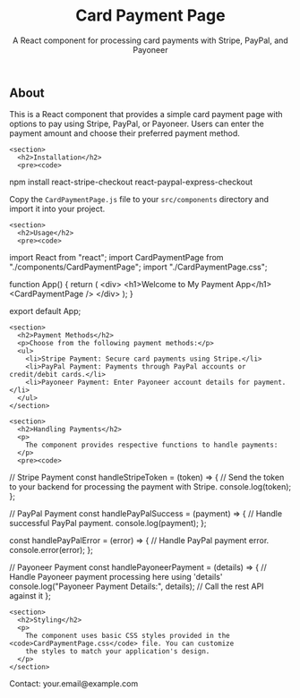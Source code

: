 <!DOCTYPE html>
<html lang="en">

<head>
   
  <meta charset="UTF-8">
  <meta name="viewport" content="width=device-width, initial-scale=1.0">
  <link rel="stylesheet" href="style.css">
</head>

<body>
  <header>
    <h1>Card Payment Page</h1>
    <p>A React component for processing card payments with Stripe, PayPal, and Payoneer</p>
  </header>

  <main>
    <section>
      <h2>About</h2>
      <p>
        This is a React component that provides a simple card payment page with options to pay using Stripe,
        PayPal, or Payoneer. Users can enter the payment amount and choose their preferred payment method.
      </p>
    </section>

    <section>
      <h2>Installation</h2>
      <pre><code>
npm install react-stripe-checkout react-paypal-express-checkout
      </code></pre>
      <p>Copy the <code>CardPaymentPage.js</code> file to your <code>src/components</code> directory and import it
        into your project.</p>
    </section>

    <section>
      <h2>Usage</h2>
      <pre><code>
import React from "react";
import CardPaymentPage from "./components/CardPaymentPage";
import "./CardPaymentPage.css";

function App() {
  return (
    &lt;div&gt;
      &lt;h1&gt;Welcome to My Payment App&lt;/h1&gt;
      &lt;CardPaymentPage /&gt;
    &lt;/div&gt;
  );
}

export default App;
      </code></pre>
    </section>

    <section>
      <h2>Payment Methods</h2>
      <p>Choose from the following payment methods:</p>
      <ul>
        <li>Stripe Payment: Secure card payments using Stripe.</li>
        <li>PayPal Payment: Payments through PayPal accounts or credit/debit cards.</li>
        <li>Payoneer Payment: Enter Payoneer account details for payment.</li>
      </ul>
    </section>

    <section>
      <h2>Handling Payments</h2>
      <p>
        The component provides respective functions to handle payments:
      </p>
      <pre><code>
// Stripe Payment
const handleStripeToken = (token) => {
  // Send the token to your backend for processing the payment with Stripe.
  console.log(token);
};

// PayPal Payment
const handlePayPalSuccess = (payment) => {
  // Handle successful PayPal payment.
  console.log(payment);
};

const handlePayPalError = (error) => {
  // Handle PayPal payment error.
  console.error(error);
};

// Payoneer Payment
const handlePayoneerPayment = (details) => {
  // Handle Payoneer payment processing here using 'details'
  console.log("Payoneer Payment Details:", details);
  // Call the rest API against it
};
      </code></pre>
    </section>

    <section>
      <h2>Styling</h2>
      <p>
        The component uses basic CSS styles provided in the <code>CardPaymentPage.css</code> file. You can customize
        the styles to match your application's design.
      </p>
    </section>

  </main>

  <footer>
    <p>Contact: your.email@example.com</p>
  </footer>

</body>

</html>
